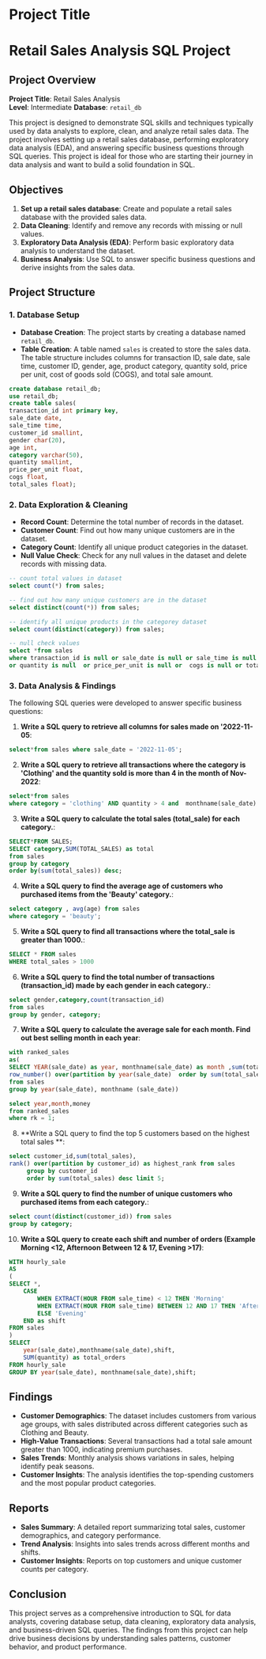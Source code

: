 
# Project Title
# Retail Sales Analysis SQL Project

## Project Overview

**Project Title**: Retail Sales Analysis  
**Level**: Intermediate
**Database**: `retail_db`

This project is designed to demonstrate SQL skills and techniques typically used by data analysts to explore, clean, and analyze retail sales data. The project involves setting up a retail sales database, performing exploratory data analysis (EDA), and answering specific business questions through SQL queries. This project is ideal for those who are starting their journey in data analysis and want to build a solid foundation in SQL.

## Objectives

1. **Set up a retail sales database**: Create and populate a retail sales database with the provided sales data.
2. **Data Cleaning**: Identify and remove any records with missing or null values.
3. **Exploratory Data Analysis (EDA)**: Perform basic exploratory data analysis to understand the dataset.
4. **Business Analysis**: Use SQL to answer specific business questions and derive insights from the sales data.

## Project Structure

### 1. Database Setup

- **Database Creation**: The project starts by creating a database named `retail_db`.
- **Table Creation**: A table named `sales` is created to store the sales data. The table structure includes columns for transaction ID, sale date, sale time, customer ID, gender, age, product category, quantity sold, price per unit, cost of goods sold (COGS), and total sale amount.

```sql
create database retail_db;
use retail_db;
create table sales(
transaction_id int primary key,
sale_date date,
sale_time time,
customer_id smallint,
gender char(20),
age int,
category varchar(50),
quantity smallint,
price_per_unit float,
cogs float,
total_sales float);
```

### 2. Data Exploration & Cleaning

- **Record Count**: Determine the total number of records in the dataset.
- **Customer Count**: Find out how many unique customers are in the dataset.
- **Category Count**: Identify all unique product categories in the dataset.
- **Null Value Check**: Check for any null values in the dataset and delete records with missing data.

```sql
-- count total values in dataset
select count(*) from sales;

-- find out how many unique customers are in the dataset
select distinct(count(*)) from sales;

-- identify all unique products in the categorey dataset
select count(distinct(category)) from sales;

-- null check values
select *from sales
where transaction_id is null or sale_date is null or sale_time is null or category is null or gender is null or  age is null
or quantity is null  or price_per_unit is null or  cogs is null or total_sales is null;
```

### 3. Data Analysis & Findings

The following SQL queries were developed to answer specific business questions:

1. **Write a SQL query to retrieve all columns for sales made on '2022-11-05**:
```sql
select*from sales where sale_date = '2022-11-05';
```

2. **Write a SQL query to retrieve all transactions where the category is 'Clothing' and the quantity sold is more than 4 in the month of Nov-2022**:
```sql
select*from sales
where category = 'clothing' AND quantity > 4 and  monthname(sale_date) = 'NOVEMBER' ;

```

3. **Write a SQL query to calculate the total sales (total_sale) for each category.**:
```sql
SELECT*FROM SALES;
SELECT category,SUM(TOTAL_SALES) as total
from sales
group by category
order by(sum(total_sales)) desc;
```

4. **Write a SQL query to find the average age of customers who purchased items from the 'Beauty' category.**:
```sql
select category , avg(age) from sales
where category = 'beauty';

```

5. **Write a SQL query to find all transactions where the total_sale is greater than 1000.**:
```sql
SELECT * FROM sales
WHERE total_sales > 1000
```

6. **Write a SQL query to find the total number of transactions (transaction_id) made by each gender in each category.**:
```sql
select gender,category,count(transaction_id)
from sales
group by gender, category;
```

7. **Write a SQL query to calculate the average sale for each month. Find out best selling month in each year**:
```sql
with ranked_sales
as(
SELECT YEAR(sale_date) as year, monthname(sale_date) as month ,sum(total_sales) as money,
row_number() over(partition by year(sale_date)  order by sum(total_sales)desc ) as rk
from sales
group by year(sale_date), monthname (sale_date))

select year,month,money 
from ranked_sales
where rk = 1;

```

8. **Write a SQL query to find the top 5 customers based on the highest total sales **:
```sql
select customer_id,sum(total_sales), 
rank() over(partition by customer_id) as highest_rank from sales
     group by customer_id 
     order by sum(total_sales) desc limit 5;
```

9. **Write a SQL query to find the number of unique customers who purchased items from each category.**:
```sql
select count(distinct(customer_id)) from sales
group by category;
```

10. **Write a SQL query to create each shift and number of orders (Example Morning <12, Afternoon Between 12 & 17, Evening >17)**:
```sql
WITH hourly_sale
AS
(
SELECT *,
    CASE
        WHEN EXTRACT(HOUR FROM sale_time) < 12 THEN 'Morning'
        WHEN EXTRACT(HOUR FROM sale_time) BETWEEN 12 AND 17 THEN 'Afternoon'
        ELSE 'Evening'
    END as shift
FROM sales
)
SELECT 
    year(sale_date),monthname(sale_date),shift,
    SUM(quantity) as total_orders    
FROM hourly_sale
GROUP BY year(sale_date), monthname(sale_date),shift;

```

## Findings

- **Customer Demographics**: The dataset includes customers from various age groups, with sales distributed across different categories such as Clothing and Beauty.
- **High-Value Transactions**: Several transactions had a total sale amount greater than 1000, indicating premium purchases.
- **Sales Trends**: Monthly analysis shows variations in sales, helping identify peak seasons.
- **Customer Insights**: The analysis identifies the top-spending customers and the most popular product categories.

## Reports

- **Sales Summary**: A detailed report summarizing total sales, customer demographics, and category performance.
- **Trend Analysis**: Insights into sales trends across different months and shifts.
- **Customer Insights**: Reports on top customers and unique customer counts per category.

## Conclusion

This project serves as a comprehensive introduction to SQL for data analysts, covering database setup, data cleaning, exploratory data analysis, and business-driven SQL queries. The findings from this project can help drive business decisions by understanding sales patterns, customer behavior, and product performance.






